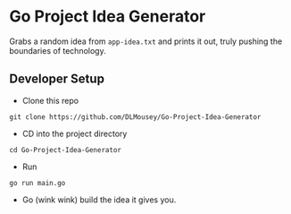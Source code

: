 # Go Project Idea Generator
Grabs a random idea from `app-idea.txt` and prints it out, truly pushing the boundaries of technology.

## Developer Setup

- Clone this repo
```
git clone https://github.com/DLMousey/Go-Project-Idea-Generator
```

- CD into the project directory
```
cd Go-Project-Idea-Generator
```

- Run
```
go run main.go
```

- Go (wink wink) build the idea it gives you.